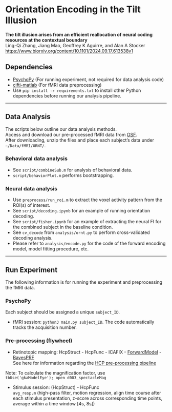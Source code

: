 # Orientation Encoding in the Tilt Illusion
**The tilt illusion arises from an efficient reallocation of neural coding resources at the contextual boundary**  
Ling-Qi Zhang, Jiang Mao, Geoffrey K Aguirre, and Alan A Stocker  
https://www.biorxiv.org/content/10.1101/2024.09.17.613538v1

## Dependencies
- [PsychoPy](https://www.psychopy.org/) (For running experiment, not required for data analysis code)
- [cifti-matlab](https://github.com/Washington-University/cifti-matlab) (For fMRI data preprocessing)
- Use `pip install -r requirements.txt` to install other Python dependencies before running our analysis pipeline.

---

## Data Analysis
The scripts below outline our data analysis methods.   
Access and download our pre-processed fMRI data from [OSF](https://osf.io/9uqbd/).  
After downloading, unzip the files and place each subject’s data under `~/Data/fMRI/ORNT/`.

### Behavioral data analysis
- See `script/combineSub.m` for analysis of behavioral data. 
- `script/behaviorPlot.m` performs bootstrapping.

### Neural data analysis 
- Use `preprocess/run_roi.m` to extract the voxel activity pattern from the ROI(s) of interest.
- See `script/decoding.ipynb` for an example of running orientation decoding.
- See `script/fisher.ipynb` for an example of extracting the neural FI for the combined subject in the baseline condition.
- See `cv_decode` from `analysis/ornt.py` to perform cross-validated decoding analysis.
- Please refer to `analysis/encode.py` for the code of the forward encoding model, model fitting procedure, etc.

---

## Run Experiment
The following information is for running the experiment and preprocessing the fMRI data.  

### PsychoPy
Each subject should be assigned a unique `subject_ID`.
- fMRI session: `python3 main.py subject_ID`.
The code automatically tracks the acquisition number.

### Pre-processing (flywheel)
- Retinotopic mapping: HcpStruct - HcpFunc - ICAFIX - [ForwardModel](https://github.com/gkaguirrelab/forwardModel) - [BayesPRF](https://elifesciences.org/articles/40224)  
See here for information regarding the [HCP pre-processing pipeline](https://github.com/Washington-University/HCPpipelines)  

Note: To calculate the magnification factor, use   
`tbUse('gkaModelEye');
open d003_spectacleMag`

- Stimulus session: (HcpStruct) - HcpFunc  
  `avg_resp.m` (high-pass filter, motion regression, align time course after each stimulus presentation, z-score across corresponding time points, average within a time window [4s, 8s]) 
